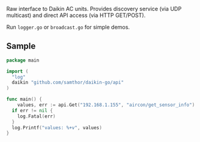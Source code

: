 Raw interface to Daikin AC units.
Provides discovery service (via UDP multicast) and direct API access (via HTTP GET/POST).

Run `logger.go` or `broadcast.go` for simple demos.

## Sample

```go
package main

import (
  "log"
  daikin "github.com/samthor/daikin-go/api"
)

func main() {
	values, err := api.Get("192.168.1.155", "aircon/get_sensor_info")
  if err != nil {
    log.Fatal(err)
  }
  log.Printf("values: %+v", values)
}
```
